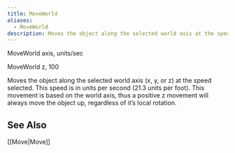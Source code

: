 ```yaml
---
title: MoveWorld
aliases:
  - MoveWorld
description: Moves the object along the selected world axis at the speed selected.
---
```

MoveWorld axis, units/sec

MoveWorld z, 100

Moves the object along the selected world axis (x, y, or z) at the speed selected. This speed is in units per second (21.3 units per foot). This movement is based on the world axis, thus a positive z movement will always move the object up, regardless of it’s local rotation.

## See Also  
[[Move|Move]]  
